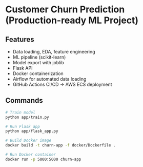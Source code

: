 # Customer Churn Prediction (Production-ready ML Project)

## Features

- Data loading, EDA, feature engineering
- ML pipeline (scikit-learn)
- Model export with joblib
- Flask API
- Docker containerization
- Airflow for automated data loading
- GitHub Actions CI/CD → AWS ECS deployment

## Commands

```bash
# Train model
python app/train.py

# Run Flask app
python app/flask_app.py

# Build Docker image
docker build -t churn-app -f docker/Dockerfile .

# Run Docker container
docker run -p 5000:5000 churn-app
